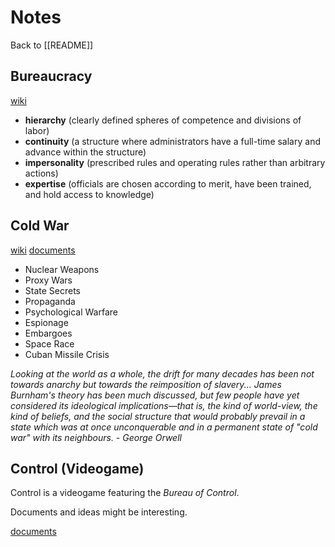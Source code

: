 # Notes

Back to [[README]]

## Bureaucracy
[wiki](https://en.wikipedia.org/wiki/Bureaucracy)

- **hierarchy** (clearly defined spheres of competence and divisions of labor)
- **continuity** (a structure where administrators have a full-time salary and advance within the structure)
- **impersonality** (prescribed rules and operating rules rather than arbitrary actions)
- **expertise** (officials are chosen according to merit, have been trained, and hold access to knowledge)

## Cold War
[wiki](https://en.wikipedia.org/wiki/Cold_War)
[documents](https://alphahistory.com/coldwar/cold-war-documents/)

- Nuclear Weapons
- Proxy Wars
- State Secrets
- Propaganda
- Psychological Warfare
- Espionage
- Embargoes
- Space Race
- Cuban Missile Crisis

<i> Looking at the world as a whole, the drift for many decades has been not towards anarchy but towards the reimposition of slavery... James Burnham's theory has been much discussed, but few people have yet considered its ideological implications—that is, the kind of world-view, the kind of beliefs, and the social structure that would probably prevail in a state which was at once unconquerable and in a permanent state of "cold war" with its neighbours. - George Orwell</i>


## Control (Videogame)

Control is a videogame featuring the *Bureau of Control*.

Documents and ideas might be interesting. 

[documents](https://control.fandom.com/wiki/Collectibles/List_of_Collectibles)

